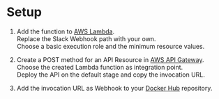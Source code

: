 # Setup

1. Add the function to [AWS Lambda](https://aws.amazon.com/lambda/).  
   Replace the Slack Webhook path with your own.  
   Choose a basic execution role and the minimum resource values.

2. Create a POST method for an API Resource in
   [AWS API Gateway](https://console.aws.amazon.com/apigateway).  
   Choose the created Lambda function as integration point.  
   Deploy the API on the default stage and copy the invocation URL.

3. Add the invocation URL as Webhook to your
   [Docker Hub](https://hub.docker.com/) repository.
